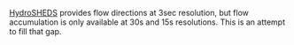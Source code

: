 [HydroSHEDS](https://www.hydrosheds.org) provides flow directions at 3sec
resolution, but flow accumulation is only available at 30s and 15s resolutions.
This is an attempt to fill that gap.
